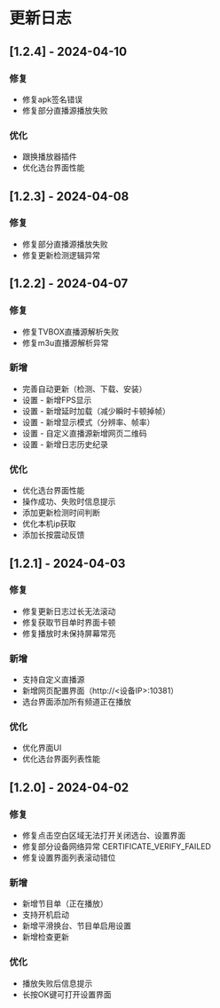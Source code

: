 # 更新日志

## [1.2.4] - 2024-04-10

### 修复

- 修复apk签名错误
- 修复部分直播源播放失败

### 优化

- 跟换播放器插件
- 优化选台界面性能


## [1.2.3] - 2024-04-08

### 修复

- 修复部分直播源播放失败
- 修复更新检测逻辑异常

## [1.2.2] - 2024-04-07

### 修复

- 修复TVBOX直播源解析失败
- 修复m3u直播源解析异常

### 新增

- 完善自动更新（检测、下载、安装）
- 设置 - 新增FPS显示
- 设置 - 新增延时加载（减少瞬时卡顿掉帧）
- 设置 - 新增显示模式（分辨率、帧率）
- 设置 - 自定义直播源新增网页二维码
- 设置 - 新增日志历史纪录

### 优化

- 优化选台界面性能
- 操作成功、失败时信息提示
- 添加更新检测时间判断
- 优化本机ip获取
- 添加长按震动反馈

## [1.2.1] - 2024-04-03

### 修复

- 修复更新日志过长无法滚动
- 修复获取节目单时界面卡顿
- 修复播放时未保持屏幕常亮

### 新增

- 支持自定义直播源
- 新增网页配置界面（http://<设备IP>:10381）
- 选台界面添加所有频道正在播放

### 优化

- 优化界面UI
- 优化选台界面列表性能

## [1.2.0] - 2024-04-02

### 修复

- 修复点击空白区域无法打开关闭选台、设置界面
- 修复部分设备网络异常 CERTIFICATE_VERIFY_FAILED
- 修复设置界面列表滚动错位

### 新增

- 新增节目单（正在播放）
- 支持开机启动
- 新增平滑换台、节目单启用设置
- 新增检查更新

### 优化

- 播放失败后信息提示
- 长按OK键可打开设置界面
